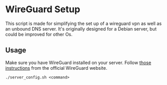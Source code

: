 # WireGuard Setup

This script is made for simplifying the set up of a wireguard vpn as well as an unbound DNS server.
It's originally designed for a Debian server, but could be improved for other Os.

## Usage

Make sure you have WireGuard installed on your server. Follow [those instructions](https://www.wireguard.com/install/) from the official WireGuard website.

```
./server_config.sh <command>
```

